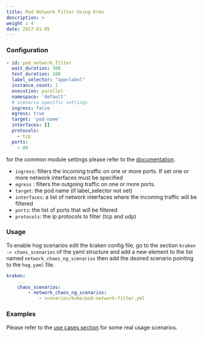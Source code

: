 ```yaml
---
title: Pod Network Filter Using Krkn
description: >
weight : 4
date: 2017-01-05
---
```



### Configuration 

```yaml
- id: pod_network_filter
  wait_duration: 300
  test_duration: 100
  label_selector: "app=label"
  instance_count: 1
  execution: parallel
  namespace: 'default'
  # scenario specific settings
  ingress: false
  egress: true
  target: 'pod-name'
  interfaces: []
  protocols:
    - tcp
  ports:
    - 80
```

for the common module settings please refer to the [documentation](../network-chaos-ng-scenario-api.md#basenetworkchaosconfig-base-module-configuration).

- `ingress`: filters the incoming traffic on one or more ports. If set one or more network interfaces must be specified
- `egress` : filters the outgoing traffic on one or more ports.
- `target`: the pod name (if label_selector not set)
- `interfaces`: a list of network interfaces where the incoming traffic will be filtered
- `ports`: the list of ports that will be filtered
- `protocols`: the ip protocols to filter (tcp and udp)

### Usage

To enable hog scenarios edit the kraken config file, go to the section `kraken -> chaos_scenarios` of the yaml structure
and add a new element to the list named `network_chaos_ng_scenarios` then add the desired scenario
pointing to the `hog.yaml` file.
```yaml
kraken:
    ...
    chaos_scenarios:
        - network_chaos_ng_scenarios:
            - scenarios/kube/pod-network-filter.yml
```

### Examples

Please refer to the [use cases section](docs/getting-started/use-cases.md) for some real usage scenarios.
